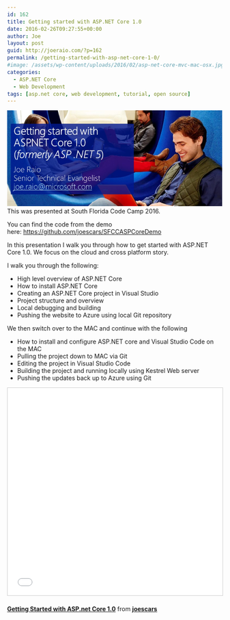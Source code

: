 ```yaml
---
id: 162
title: Getting started with ASP.NET Core 1.0
date: 2016-02-26T09:27:55+00:00
author: Joe
layout: post
guid: http://joeraio.com/?p=162
permalink: /getting-started-with-asp-net-core-1-0/
#image: /assets/wp-content/uploads/2016/02/asp-net-core-mvc-mac-osx.jpg
categories:
  - ASP.NET Core
  - Web Development
tags: [asp.net core, web development, tutorial, open source]
---
```

![Getting started with ASP.NET Core 1.0](/assets/wp-content/uploads/2016/02/asp-net-core-mvc-mac-osx.jpg)
This was presented at South Florida Code Camp 2016.

You can find the code from the demo here: <https://github.com/joescars/SFCCASPCoreDemo>

In this presentation I walk you through how to get started with ASP.NET Core 1.0. We focus on the cloud and cross platform story.

I walk you through the following:

  * High level overview of ASP.NET Core
  * How to install ASP.NET Core
  * Creating an ASP.NET Core project in Visual Studio
  * Project structure and overview
  * Local debugging and building
  * Pushing the website to Azure using local Git repository

We then switch over to the MAC and continue with the following

  * How to install and configure ASP.NET core and Visual Studio Code on the MAC
  * Pulling the project down to MAC via Git
  * Editing the project in Visual Studio Code
  * Building the project and running locally using Kestrel Web server
  * Pushing the updates back up to Azure using Git

<iframe src="//www.slideshare.net/slideshow/embed_code/key/gKlq5PT1Hep7zQ" width="595" height="485" frameborder="0" marginwidth="0" marginheight="0" scrolling="no" style="border:1px solid #CCC; border-width:1px; margin-bottom:5px; max-width: 100%;" allowfullscreen></iframe> 

**[Getting Started with ASP.net Core 1.0](//www.slideshare.net/joescars/getting-started-with-aspnet-core-10)** from **[joescars](//www.slideshare.net/joescars)**